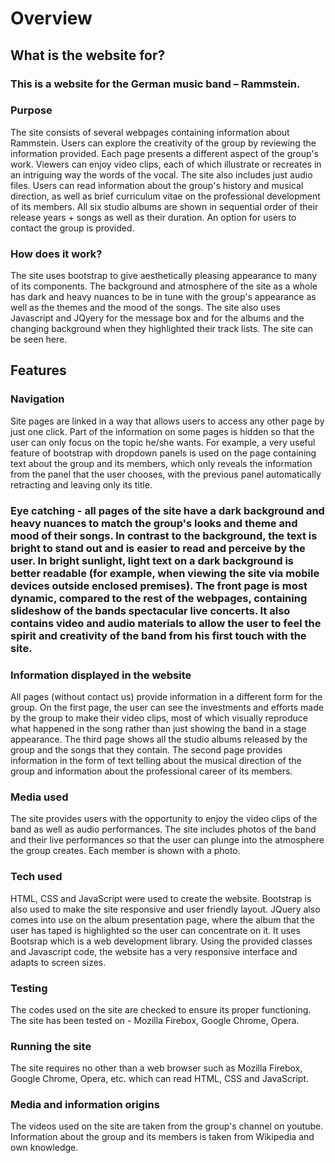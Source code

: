 # Overview
## What is the website for?
### This is a website for the German music band – Rammstein.
### Purpose
The site consists of several webpages containing information about Rammstein. Users can explore the creativity of the group by reviewing the information provided. Each page presents a different aspect of the group's work. Viewers can enjoy video clips, each of which illustrate or recreates in an intriguing way the words of the vocal. The site also includes just audio files. Users can read information about the group's history and musical direction, as well as brief curriculum vitae on the professional development of its members. All six studio albums are shown in sequential order of their release years + songs as well as their duration. An option for users to contact the group is provided.
### How does it work?
The site uses bootstrap to give aesthetically pleasing appearance to many of its components. The background and atmosphere of the site as a whole has dark and heavy nuances to be in tune with the group's appearance as well as the themes and the mood of the songs. The site also uses Javascript and JQyery for the message box and for the albums and the changing background when they highlighted their track lists. The site can be seen here.
## Features
### Navigation
Site pages are linked in a way that allows users to access any other page by just one click. Part of the information on some pages is hidden so that the user can only focus on the topic he/she wants. For example, a very useful feature of bootstrap with dropdown panels is used on the page containing text about the group and its members, which only reveals the information from the panel that the user chooses, with the previous panel automatically retracting and leaving only its title.
### Eye catching - all pages of the site have a dark background and heavy nuances to match the group's looks and theme and mood of their songs. In contrast to the background, the text is bright to stand out and is easier to read and perceive by the user. In bright sunlight, light text on a dark background is better readable (for example, when viewing the site via mobile devices outside enclosed premises). The front page is most dynamic, compared to the rest of the webpages, containing slideshow of the bands spectacular live concerts. It also contains video and audio materials to allow the user to feel the spirit and creativity of the band from his first touch with the site.
### Information displayed in the website
All pages (without contact us) provide information in a different form for the group. On the first page, the user can see the investments and efforts made by the group to make their video clips, most of which visually reproduce what happened in the song rather than just showing the band in a stage appearance. The third page shows all the studio albums released by the group and the songs that they contain. The second page provides information in the form of text telling about the musical direction of the group and information about the professional career of its members.
### Media used
The site provides users with the opportunity to enjoy the video clips of the band as well as audio performances. The site includes photos of the band and their live performances so that the user can plunge into the atmosphere the group creates. Each member is shown with a photo.
### Tech used
HTML, CSS and JavaScript were used to create the website. Bootstrap is also used to make the site responsive and user friendly layout. JQuery also comes into use on the album presentation page, where the album that the user has taped is highlighted so the user can concentrate on it. It uses Bootsrap which is a web development library. Using the provided classes and Javascript code, the website has a very responsive interface and adapts to screen sizes.
### Testing
The codes used on the site are checked to ensure its proper functioning. The site has been tested on - Mozilla Firebox, Google Chrome, Opera.
### Running the site 
The site requires no other than a web browser such as Mozilla Firebox, Google Chrome, Opera, etc. which can read HTML, CSS and JavaScript.
### Media and information origins
The videos used on the site are taken from the group's channel on youtube. Information about the group and its members is taken from Wikipedia and own knowledge.
